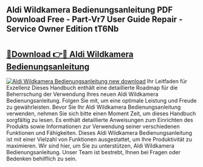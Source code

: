 ## Aldi Wildkamera Bedienungsanleitung PDF Download Free - Part-Vr7 User Guide Repair - Service Owner Edition tT6Nb

# <h2><a href="http://df157k.blite.top/?on=Aldi+Wildkamera+Bedienungsanleitung">🔗Download 👉🔴 Aldi Wildkamera Bedienungsanleitung</a></h2>

[![Aldi Wildkamera Bedienungsanleitung new download](https://i.imgur.com/lujVjoI.png)](http://df157k.blite.top/?on=Aldi+Wildkamera+Bedienungsanleitung)
Ihr Leitfaden für Exzellenz Dieses Handbuch enthält eine detaillierte Roadmap für die Beherrschung der Verwendung Ihres neuen Aldi Wildkamera Bedienungsanleitung. Folgen Sie mit, um eine optimale Leistung und Freude zu gewährleisten. Bevor Sie Ihr Aldi Wildkamera Bedienungsanleitung verwenden, nehmen Sie sich bitte einen Moment Zeit, um dieses Handbuch sorgfältig zu lesen. Es enthält detaillierte Anweisungen zum Einrichten des Produkts sowie Informationen zur Verwendung seiner verschiedenen Funktionen und Fähigkeiten. Dieses Aldi Wildkamera Bedienungsanleitung ist mit einer Vielzahl von Funktionen ausgestattet, um Ihre Produktivität zu maximieren. Wir sind hier, um Sie zu unterstützen, Aldi Wildkamera Bedienungsanleitung. Unser Team ist bestrebt, Ihnen bei Fragen oder Bedenken behilflich zu sein.
